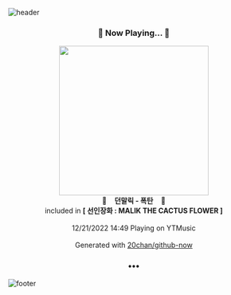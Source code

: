 ![header](https://capsule-render.vercel.app/api?type=wave&height=170&section=header&text=Hi.%20I'm%20SHIFT&fontColor=090707&fontAlignX=45&fontAlignY=65&fontSize=100)

<h3 align="center">🎵 Now Playing... 🎵</h3>
<p align="center">
  <a href="https://music.youtube.com/watch?v=TNAi3NtnzvY">
    <img width="300" src="https://lh3.googleusercontent.com/YjU0RkkeiVpl8r04RGZrW8anllbXDkLiGEq8Ybs8C09uiDRx1b7nVnnQ-UkwjGq8dJNXL719QeRDSjpcZg">
  </a>
  <br>
  🎵&nbsp&nbsp&nbsp <b>던말릭 - 폭탄</b> &nbsp&nbsp&nbsp🎵
  <br>
  included in <b>[ 선인장화 : MALIK THE CACTUS FLOWER ]</b>
  
  <br />
  <br />
  12/21/2022 14:49 Playing on YTMusic
  <br />
  <br />
  Generated with <a href="https://github.com/20chan/github-now">20chan/github-now</a>
</p>

<h3 align="center">•••</h3>

![footer](https://capsule-render.vercel.app/api?type=wave&height=150&section=footer)
